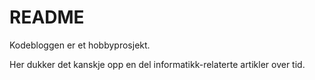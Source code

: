# README

Kodebloggen er et hobbyprosjekt. 

Her dukker det kanskje opp en del informatikk-relaterte artikler over tid. 
